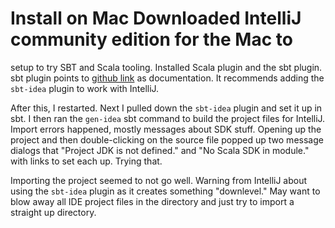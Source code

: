 # Install on Mac Downloaded IntelliJ community edition for the Mac to
setup to try SBT and Scala tooling. Installed Scala plugin and the sbt
plugin. sbt plugin points to
[github link](https://github.com/orfjackal/idea-sbt-plugin/wiki) as
documentation. It recommends adding the `sbt-idea` plugin to work with
IntelliJ.

After this, I restarted. Next I pulled down the `sbt-idea` plugin and set it up in sbt. I then ran the `gen-idea` sbt command to build the project files for IntelliJ. Import errors happened, mostly messages about SDK stuff. Opening up the project and then double-clicking on the source file popped up two message dialogs that "Project JDK is not defined." and "No Scala SDK in module." with links to set each up. Trying that.

Importing the project seemed to not go well. Warning from IntelliJ about using the `sbt-idea` plugin as it creates something "downlevel." May want to blow away all IDE project files in the directory and just try to import a straight up directory.


